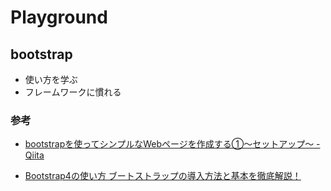 # Playground

## bootstrap

- 使い方を学ぶ
- フレームワークに慣れる

### 参考
- [bootstrapを使ってシンプルなWebページを作成する①〜セットアップ〜 - Qiita](https://qiita.com/ozaki25/items/37a31be60f169fbabbf9)

- [Bootstrap4の使い方 ブートストラップの導入方法と基本を徹底解説！](https://webst8.com/blog/css-bootstrap4-howto/)
